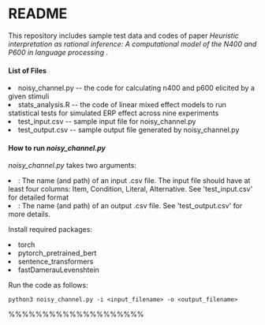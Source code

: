 <h1> README </h1>

<p> This repository includes sample test data and codes of paper <i> Heuristic interpretation as rational inference: A computational model of the N400 and P600 in language processing </i>. </p>

<h4> List of Files </h4>

  <li> noisy_channel.py -- the code for calculating n400 and p600 elicited by a given stimuli </li>
  
  <li> stats_analysis.R -- the code of linear mixed effect models to run statistical tests for simulated ERP effect across nine experiments </li>
  
  <li> test_input.csv -- sample input file for noisy_channel.py </li>
  
  <li> test_output.csv -- sample output file generated by noisy_channel.py </li>


<h4> How to run <i> noisy_channel.py </i> </h4>
<p><i> noisy_channel.py </i> takes two arguments: </p>

<li> <input_filename>: The name (and path) of an input .csv file. The input file should have at least four columns: Item, Condition, Literal, Alternative. See 'test_input.csv' for detailed format </li>

<li> <output_filename>: The name (and path) of an output .csv file. See 'test_output.csv' for more details. </li>

<p> Install required packages:</p>
  <li> torch </li> 
  <li> pytorch_pretrained_bert </li>
  <li> sentence_transformers </li>
  <li> fastDamerauLevenshtein </li>
  
<p> Run the code as follows: </p>
    
    python3 noisy_channel.py -i <input_filename> -o <output_filename>

%%%%%%%%%%%%%%%%%%%%
